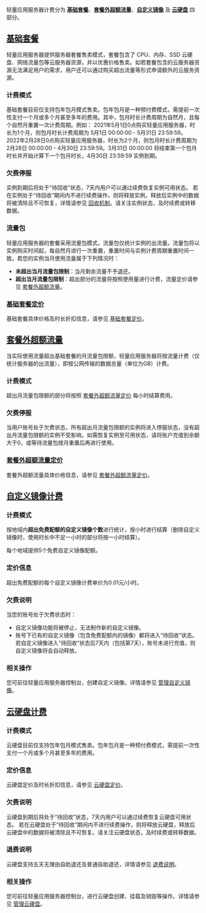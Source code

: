 轻量应用服务器计费分为 **[基础套餐](#basis)**、**[套餐外超额流量](#additional)**、**[自定义镜像](#customizeOS)** 及 **[云硬盘](#cbs)** 四部分。


## [基础套餐](id:basis)
轻量应用服务器提供服务器套餐售卖模式，套餐包含了 CPU、内存、SSD 云硬盘、网络流量包等云服务器资源，并以优惠价格售卖。如若套餐包含的云服务器资源无法满足用户的需求，用户还可以通过购买超出流量等形式申请额外的云服务资源。



### 计费模式
基础套餐目前仅支持包年包月模式售卖。包年包月是一种预付费模式，需提前一次性支付一个月或多个月甚至多年的费用。其中，包月时长计费周期为自然月，且每个自然月重置一次计费周期。例如：
2021年5月1日0点购买轻量应用服务器，时长为1个月，则包月时长计费周期为 5月1日 00:00:00 - 5月31日 23:59:59。
2022年2月28日0点购买轻量应用服务器，时长为2个月，则包月时长计费周期为 2月28日 00:00:00 - 4月30日 23:59:59。3月31日 00:00:00 将结束第一个包月时长并开始计算下一个包月时长，4月30日 23:59:59 实例到期。


### 欠费停服
实例到期后将处于“待回收”状态，7天内用户可以通过续费恢复实例可用状态。
若在实例处于“待回收”期间内不进行续费操作，则将释放实例，释放后实例中的数据将被清除且不可恢复，详情请参见 [回收机制](https://cloud.tencent.com/document/product/1207/44581#.E5.9B.9E.E6.94.B6.E6.9C.BA.E5.88.B6)。请关注实例状态，及时续费或转移数据。

### 流量包
轻量应用服务器的套餐采用流量包模式，流量包仅统计实例的出流量。流量包将以实例购买时间起，每自然月进行一次重置，重置时间与实例计费周期重置时间一致。若您的实例当月使用流量属于下列情况时：
 - **未超出当月流量包限制**：当月剩余流量不予退还。
 - **超出当月流量包限制**：超出部分的流量将按照使用量进行计费，流量定价请参见  [套餐外超额流量](#additional)。



### [基础套餐定价](id:basisPrice)
基础套餐具体价格及时长折扣信息，请参见 [基础套餐定价](https://cloud.tencent.com/document/product/1207/73452#basisPriceDetail)。



## [套餐外超额流量](id:additional)
当实际使用流量超出基础套餐的月流量包限额，轻量应用服务器将按流量计费（仅统计服务器的出流量），即按公网传输的数据总量（单位为GB）计费。

### 计费模式
超出月流量包限额的部分将按照 [套餐外超额流量定价](#OverRatedPrice) 每小时结算费用。

### 欠费停服
当用户账号处于欠费状态，所有超出月流量包限额的实例将进入停服状态，没有超出月流量包限额的实例不受影响。如需恢复实例至可用状态，请将账户充值到余额大于0，或等待流量包按月重置后再进行使用。


### [套餐外超额流量定价](id:OverRatedPrice)
套餐外超额流量具体价格信息，请参见 [套餐外超额流量定价](https://cloud.tencent.com/document/product/1207/73452#OverRatedPriceDetail)。


## [自定义镜像计费](id:customizeOS)

### 计费模式
按地域内**超出免费配额的自定义镜像个数**进行统计，按小时进行结算（删除自定义镜像时，使用时长中不足一小时的部分将按一小时结算）。

<dx-alert infotype="notice" title="">
每个地域提供5个免费自定义镜像配额。
</dx-alert>


### 定价信息
超出免费配额的每个自定义镜像计费单价为0.01元/小时。

### 欠费说明
当您的账号处于欠费状态时：
- 自定义镜像功能将被停止，无法制作新的自定义镜像。
- 账号下已有的自定义镜像（包含免费配额内的镜像）都将进入“待回收”状态。若自定义镜像进入“待回收”状态后7天内（包括第7天），账号未进行充值，则自定义镜像将会自动释放。

### 相关操作
您可前往轻量应用服务器控制台，创建自定义镜像。详情请参见 [管理自定义镜像](https://cloud.tencent.com/document/product/1207/53038)。

## [云硬盘计费](id:cbs)

### 计费模式

云硬盘目前仅支持包年包月模式售卖。包年包月是一种预付费模式，需提前一次性支付一个月或多个月甚至多年的费用。


### 定价信息
云硬盘定价及时长折扣信息，请参见 [云硬盘定价](https://cloud.tencent.com/document/product/1207/73452#cbsDetail)。


### 欠费说明

云硬盘到期后将处于“待回收”状态，7天内用户可以通过续费恢复云硬盘可用状态。
若在云硬盘处于“待回收”期间内不进行续费操作，则将释放云硬盘，释放后云硬盘中的数据将被清除且不可恢复。请关注云硬盘状态，及时续费或转移数据。

### 退费说明

云硬盘支持五天无理由自助退还及普通自助退还，详情请参见 [退费说明](https://cloud.tencent.com/document/product/1207/44582)。

### 相关操作

您可前往轻量应用服务器控制台，进行云硬盘创建、挂载及销毁等操作。详情请参见 [管理云硬盘](https://cloud.tencent.com/document/product/1207/63920)。
